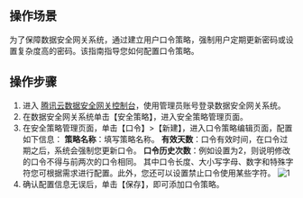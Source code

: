 ## 操作场景
为了保障数据安全网关系统，通过建立用户口令策略，强制用户定期更新密码或设置复杂度高的密码。该指南指导您如何配置口令策略。

## 操作步骤

1. 进入 [腾讯云数据安全网关控制台](https://console.cloud.tencent.com/dasb)，使用管理员账号登录数据安全网关系统。
2. 在数据安全网关系统单击【安全策略】，进入安全策略管理页面。
3. 在安全策略管理页面，单击【口令】>【新建】，进入口令策略编辑页面，配置如下信息：
    **策略名称**：填写策略名称。
    **有效天数**：口令有效时间，在口令过期之后，系统会强制您更新口令。
    **口令历史次数**：例如设置为2，则说明修改的口令不得与前两次的口令相同。
    其中口令长度、大小写字母、数字和特殊字符您可根据需求进行配置。此外，您还可以设置禁止口令使用某些字符。
    ![1](https://main.qcloudimg.com/raw/dbd308db7759a7e6c5fa1543d47f39dc.png)
4. 确认配置信息无误后，单击【保存】，即可添加口令策略。

